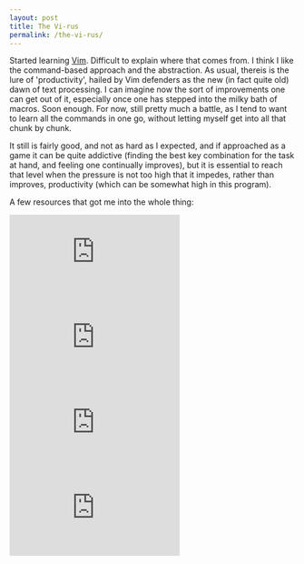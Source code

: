 ```yaml
---
layout: post
title: The Vi-rus
permalink: /the-vi-rus/
---
```


Started learning [Vim](https://www.vim.org/). Difficult to explain where that comes from. I think I like the command-based approach and the abstraction. As usual, thereis is the lure of 'productivity', hailed by Vim defenders as the new (in fact quite old) dawn of text processing. I can imagine now the sort of improvements one can get out of it, especially once one has stepped into the milky bath of macros. Soon enough. For now, still pretty much a battle, as I tend to want to learn all the commands in one go, without letting myself get into all that chunk by chunk. 

It still is fairly good, and not as hard as I expected, and if approached as a game it can be quite addictive (finding the best key combination for the task at hand, and feeling one continually improves), but it is essential to reach that level when the pressure is not too high that it impedes, rather than improves, productivity (which can be somewhat high in this program).

A few resources that got me into the whole thing:

<div class="video-container">
<iframe max-width="100%" height="auto" src="https://www.youtube.com/embed/_NUO4JEtkDw" frameborder="0" allow="autoplay; encrypted-media" allowfullscreen></iframe>
</div>



<div class="video-container">
<iframe max-width="100%" height="auto" src="https://www.youtube.com/embed/wlR5gYd6um0" frameborder="0" allow="autoplay; encrypted-media" allowfullscreen></iframe>
</div>

 

<div class="video-container">
<iframe max-width="100%" height="auto" src="https://www.youtube.com/embed/3TX3kV3TICU" frameborder="0" allow="autoplay; encrypted-media" allowfullscreen></iframe>
</div>


<div class="video-container">
<iframe max-width="100%" height="auto" src="https://www.youtube.com/embed/Qem8cpbJeYc" frameborder="0" allow="autoplay; encrypted-media" allowfullscreen></iframe>
</div>

